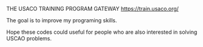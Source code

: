 THE USACO TRAINING PROGRAM GATEWAY https://train.usaco.org/

The goal is to improve my programing skills.

Hope these codes could useful for people who are also interested in solving USCAO problems.
